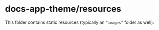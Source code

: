 # docs-app-theme/resources

This folder contains static resources (typically an `"images"` folder as well).
